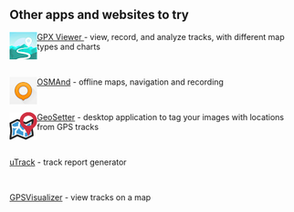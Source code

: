 ## Other apps and websites to try


[GPX Viewer <img src="./images/logo_gpxviewer.png" style="float: left !important" />](https://play.google.com/store/apps/details?id=com.vecturagames.android.app.gpxviewer) - view, record, and analyze tracks, with different map types and charts         

&nbsp;&nbsp;
&nbsp;&nbsp;    

[<img src="./images/logo_osmand.png" style="float: left !important" />OSMAnd](https://osmand.net/) - offline maps, navigation and recording

&nbsp;&nbsp;
&nbsp;&nbsp;    

[<img src="./images/logo_geosetter.png" style="float: left !important" />GeoSetter](https://geosetter.de/en/) - desktop application to tag your images with locations from GPS tracks

&nbsp;&nbsp;
&nbsp;&nbsp;    

[uTrack](http://utrack.crempa.net/) - track report generator

&nbsp;&nbsp;
&nbsp;&nbsp;    

[GPSVisualizer](https://www.gpsvisualizer.com/) - view tracks on a map

&nbsp;&nbsp;
&nbsp;&nbsp;    

